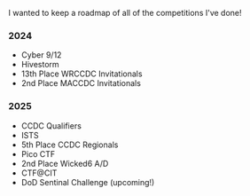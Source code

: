 I wanted to keep a roadmap of all of the competitions I've done!

### 2024
- Cyber 9/12 
- Hivestorm
- 13th Place WRCCDC Invitationals
- 2nd Place MACCDC Invitationals

### 2025
- CCDC Qualifiers
- ISTS 
- 5th Place CCDC Regionals
- Pico CTF
- 2nd Place Wicked6 A/D
- CTF@CIT
- DoD Sentinal Challenge (upcoming!)